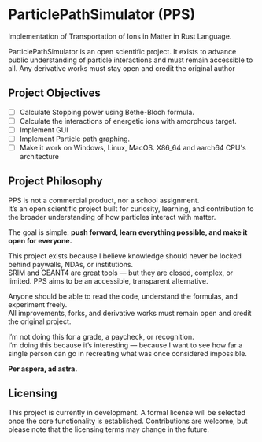 # ParticlePathSimulator (PPS)

Implementation of Transportation of Ions in Matter in Rust Language.

ParticlePathSimulator is an open scientific project. It exists to advance public understanding of particle interactions and must remain accessible to all. Any derivative works must stay open and credit the original author

## Project Objectives

- [ ] Calculate Stopping power using Bethe-Bloch formula.
- [ ] Calculate the interactions of energetic ions with amorphous target.
- [ ] Implement GUI
- [ ] Implement Particle path graphing.
- [ ] Make it work on Windows, Linux, MacOS. X86_64 and aarch64 CPU's architecture

## Project Philosophy
PPS is not a commercial product, nor a school assignment.  
It’s an open scientific project built for curiosity, learning, and contribution to the broader understanding of how particles interact with matter.

The goal is simple: __push forward, learn everything possible, and make it open for everyone.__

This project exists because I believe knowledge should never be locked behind paywalls, NDAs, or institutions.  
SRIM and GEANT4 are great tools — but they are closed, complex, or limited. PPS aims to be an accessible, transparent alternative.

Anyone should be able to read the code, understand the formulas, and experiment freely.  
All improvements, forks, and derivative works must remain open and credit the original project.

I’m not doing this for a grade, a paycheck, or recognition.  
I’m doing this because it’s interesting — because I want to see how far a single person can go in recreating what was once considered impossible.

__Per aspera, ad astra.__

## Licensing

This project is currently in development. A formal license will be selected once the core functionality is established. Contributions are welcome, but please note that the licensing terms may change in the future.